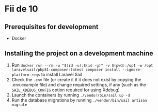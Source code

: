 # Fii de 10

## Prerequisites for development
- Docker

## Installing the project on a development machine
1. Run `docker run --rm -u "$(id -u):$(id -g)" -v $(pwd):/opt -w /opt laravelsail/php81-composer:latest composer install --ignore-platform-reqs` to install Laravel Sail
2. Check the `.env` file (or create it if it does not exist by copying the .env.example file) and change required settings, if any (such as the `SAIL_XDEBUG_CONFIG` option required for using Xdebug)
3. Launch the containers by running `./vendor/bin/sail up -d`
4. Run the database migrations by running `./vendor/bin/sail artisan migrate`
